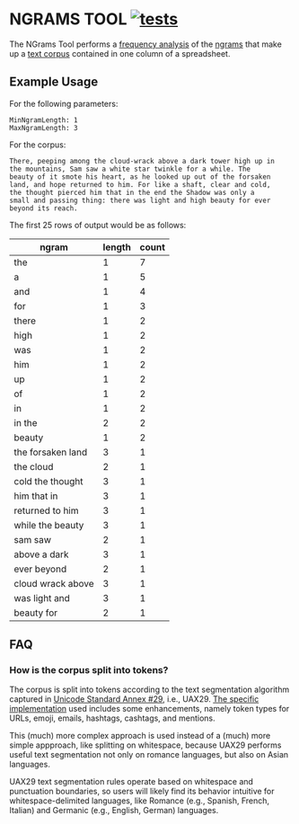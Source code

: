 # NGRAMS TOOL [![tests](https://github.com/toolforgeio/ngrams-tool/actions/workflows/tests.yml/badge.svg)](https://github.com/toolforgeio/ngrams-tool/actions/workflows/tests.yml)

The NGrams Tool performs a [frequency
analysis](https://en.wikipedia.org/wiki/Frequency_analysis) of the
[ngrams](https://en.wikipedia.org/wiki/N-gram) that make up a [text
corpus](https://en.wikipedia.org/wiki/Text_corpus) contained in one
column of a spreadsheet.

## Example Usage

For the following parameters:

    MinNgramLength: 1
    MaxNgramLength: 3

For the corpus:

    There, peeping among the cloud-wrack above a dark tower high up in
    the mountains, Sam saw a white star twinkle for a while. The
    beauty of it smote his heart, as he looked up out of the forsaken
    land, and hope returned to him. For like a shaft, clear and cold,
    the thought pierced him that in the end the Shadow was only a
    small and passing thing: there was light and high beauty for ever
    beyond its reach.

The first 25 rows of output would be as follows:

|       ngram       | length | count |
| ----------------- | ------ | ----- |
| the               |   1    |   7   |
| a                 |   1    |   5   |
| and               |   1    |   4   |
| for               |   1    |   3   |
| there             |   1    |   2   |
| high              |   1    |   2   |
| was               |   1    |   2   |
| him               |   1    |   2   |
| up                |   1    |   2   |
| of                |   1    |   2   |
| in                |   1    |   2   |
| in the            |   2    |   2   |
| beauty            |   1    |   2   |
| the forsaken land |   3    |   1   |
| the cloud         |   2    |   1   |
| cold the thought  |   3    |   1   |
| him that in       |   3    |   1   |
| returned to him   |   3    |   1   |
| while the beauty  |   3    |   1   |
| sam saw           |   2    |   1   |
| above a dark      |   3    |   1   |
| ever beyond       |   2    |   1   |
| cloud wrack above |   3    |   1   |
| was light and     |   3    |   1   |
| beauty for        |   2    |   1   |

## FAQ

### How is the corpus split into tokens?

The corpus is split into tokens according to the text segmentation
algorithm captured in
[Unicode Standard Annex #29](https://unicode.org/reports/tr29/), i.e.,
UAX29. [The specific implementation](https://github.com/sigpwned/uax29)
used includes some enhancements, namely token types for URLs, emoji,
emails, hashtags, cashtags, and mentions.

This (much) more complex approach is used instead of a (much) more
simple appproach, like splitting on whitespace, because UAX29 performs
useful text segmentation not only on romance languages, but also on
Asian languages.

UAX29 text segmentation rules operate based on whitespace and
punctuation boundaries, so users will likely find its behavior
intuitive for whitespace-delimited languages, like Romance (e.g.,
Spanish, French, Italian) and Germanic (e.g., English, German)
languages.
